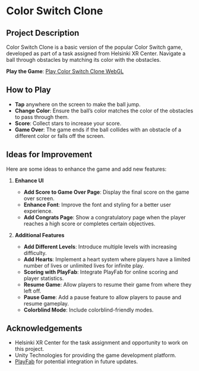 # Color Switch Clone

## Project Description

Color Switch Clone is a basic version of the popular Color Switch game, developed as part of a task assigned from Helsinki XR Center. Navigate a ball through obstacles by matching its color with the obstacles.

**Play the Game**: [Play Color Switch Clone WebGL](https://ranajollanar.github.io/ColorSwitch/)

## How to Play

- **Tap** anywhere on the screen to make the ball jump.
- **Change Color**: Ensure the ball’s color matches the color of the obstacles to pass through them.
- **Score**: Collect stars to increase your score.
- **Game Over**: The game ends if the ball collides with an obstacle of a different color or falls off the screen.

## Ideas for Improvement

Here are some ideas to enhance the game and add new features:

1. **Enhance UI**
   - **Add Score to Game Over Page**: Display the final score on the game over screen.
   - **Enhance Font**: Improve the font and styling for a better user experience.
   - **Add Congrats Page**: Show a congratulatory page when the player reaches a high score or completes certain objectives.

2. **Additional Features**
   - **Add Different Levels**: Introduce multiple levels with increasing difficulty.
   - **Add Hearts**: Implement a heart system where players have a limited number of lives or unlimited lives for infinite play.
   - **Scoring with PlayFab**: Integrate PlayFab for online scoring and player statistics.
   - **Resume Game**: Allow players to resume their game from where they left off.
   - **Pause Game**: Add a pause feature to allow players to pause and resume gameplay.
   - **Colorblind Mode**: Include colorblind-friendly modes.


## Acknowledgements

- Helsinki XR Center for the task assignment and opportunity to work on this project.
- Unity Technologies for providing the game development platform.
- [PlayFab](https://playfab.com/) for potential integration in future updates.

